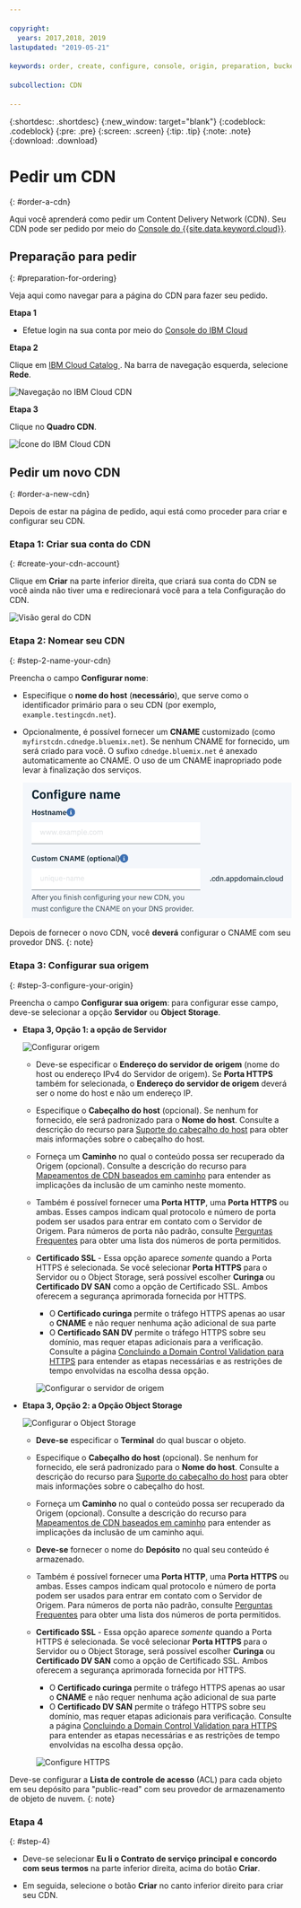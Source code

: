```yaml
---

copyright:
  years: 2017,2018, 2019
lastupdated: "2019-05-21"

keywords: order, create, configure, console, origin, preparation, bucket

subcollection: CDN

---
```


{:shortdesc: .shortdesc}
{:new_window: target="blank"}
{:codeblock: .codeblock}
{:pre: .pre}
{:screen: .screen}
{:tip: .tip}
{:note: .note}
{:download: .download}

# Pedir um CDN
{: #order-a-cdn}

Aqui você aprenderá como pedir um Content Delivery Network (CDN). Seu CDN pode ser pedido por meio do [Console do {{site.data.keyword.cloud}}](https://cloud.ibm.com/login).

## Preparação para pedir
{: #preparation-for-ordering}

Veja aqui como navegar para a página do CDN para fazer seu pedido.

**Etapa 1**

* Efetue login na sua conta por meio do [Console do IBM Cloud](https://cloud.ibm.com/login)

**Etapa 2**

Clique em  [ IBM Cloud Catalog ](https://cloud.ibm.com/catalog/). Na barra de navegação esquerda, selecione **Rede**.

   ![Navegação no IBM Cloud CDN](images/bluemix_navigation.png)

**Etapa 3**

Clique no **Quadro CDN**.

   ![Ícone do IBM Cloud CDN](images/bluemix_tile.png)


## Pedir um novo CDN
{: #order-a-new-cdn}

Depois de estar na página de pedido, aqui está como proceder para criar e configurar seu CDN.

### Etapa 1: Criar sua conta do CDN
{: #create-your-cdn-account}

Clique em **Criar** na parte inferior direita, que criará sua conta do CDN se você ainda não tiver uma e redirecionará você para a tela Configuração do CDN.

   ![Visão geral do CDN](images/content-delivery.png)

### Etapa 2: Nomear seu CDN
{: #step-2-name-your-cdn}

Preencha o campo **Configurar nome**:  

  * Especifique o **nome do host** (**necessário**), que serve como o
identificador primário para o seu CDN (por exemplo, `example.testingcdn.net`).  
  * Opcionalmente, é possível fornecer um **CNAME** customizado (como `myfirstcdn.cdnedge.bluemix.net`). Se nenhum CNAME for fornecido, um será criado para você. O sufixo `cdnedge.bluemix.net` é anexado automaticamente ao CNAME. O uso de um CNAME inapropriado pode levar à finalização dos serviços.

       ![Configurar nome](images/configure-hostname-cname.png)  

Depois de fornecer o novo CDN, você **deverá** configurar o CNAME com seu provedor DNS.
{: note}
### Etapa 3: Configurar sua origem
{: #step-3-configure-your-origin}

Preencha o campo **Configurar sua origem**: para configurar esse campo, deve-se selecionar a opção **Servidor** ou **Object Storage**.  

  * **Etapa 3, Opção 1: a opção de Servidor**

     ![Configurar origem](images/configure-origin-server.png)

      * Deve-se especificar o **Endereço do servidor de origem** (nome do host ou endereço IPv4 do Servidor de origem). Se **Porta HTTPS** também for selecionada, o **Endereço do servidor de origem** deverá ser o nome do host e não um endereço IP.

      * Especifique o **Cabeçalho do host** (opcional). Se nenhum for fornecido, ele será padronizado para o **Nome do host**. Consulte a descrição do recurso para [Suporte do
cabeçalho do host](/docs/infrastructure/CDN?topic=CDN-feature-descriptions#host-header-support) para obter mais informações sobre o cabeçalho do host.

      * Forneça um **Caminho** no qual o conteúdo possa ser recuperado da Origem (opcional). Consulte a descrição do recurso para [Mapeamentos de CDN baseados em caminho](/docs/infrastructure/CDN?topic=CDN-feature-descriptions#path-based-cdn-mappings) para entender as implicações da inclusão de um caminho neste momento.

      * Também é possível fornecer uma **Porta HTTP**, uma **Porta HTTPS** ou ambas. Esses campos indicam qual protocolo e número de porta podem ser usados para entrar em contato com o Servidor de Origem. Para números de porta não padrão, consulte [Perguntas Frequentes](/docs/infrastructure/CDN?topic=CDN-faqs#are-there-any-restrictions-on-what-http-and-https-port-numbers-are-allowed-for-akamai-) para obter uma lista dos números de porta permitidos.

      * **Certificado SSL** - Essa opção aparece _somente_ quando a Porta HTTPS é selecionada. Se você selecionar **Porta HTTPS** para o Servidor ou o Object Storage, será possível escolher **Curinga** ou **Certificado DV SAN** como a opção de Certificado SSL. Ambos oferecem a segurança aprimorada fornecida por HTTPS.
        * O **Certificado curinga** permite o tráfego HTTPS apenas ao usar o
**CNAME** e não requer nenhuma ação adicional de sua parte
        * O **Certificado SAN DV** permite o tráfego HTTPS sobre seu domínio, mas
requer etapas adicionais para a verificação. Consulte a página [Concluindo a Domain Control Validation para HTTPS](/docs/infrastructure/CDN/how-to-https.html#completing-domain-control-validation-for-https) para entender as etapas necessárias e as restrições de tempo envolvidas na escolha dessa opção.

	     ![Configurar o servidor de origem](images/ssl-cert-options.png)

  * **Etapa 3, Opção 2: a Opção Object Storage**

    ![Configurar o Object Storage](images/configure-origin-object-storage.png)

      * **Deve-se** especificar o **Terminal** do qual buscar o objeto.

      * Especifique o **Cabeçalho do host** (opcional). Se nenhum for fornecido, ele será padronizado para o **Nome do host**. Consulte a descrição do recurso para [Suporte do
cabeçalho do host](/docs/infrastructure/CDN?topic=CDN-feature-descriptions#host-header-support) para obter mais informações sobre o cabeçalho do host.

      * Forneça um **Caminho** no qual o conteúdo possa ser recuperado da Origem (opcional). Consulte a descrição do recurso para [Mapeamentos de CDN baseados em caminho](/docs/infrastructure/CDN?topic=CDN-feature-descriptions#path-based-cdn-mappings) para entender as implicações da inclusão de um caminho aqui.

      * **Deve-se** fornecer o nome do **Depósito** no qual seu conteúdo é armazenado.

      * Também é possível fornecer uma **Porta HTTP**, uma **Porta HTTPS** ou ambas. Esses campos indicam qual protocolo e número de porta podem ser usados para entrar em contato com o Servidor de Origem. Para números de porta não padrão, consulte [Perguntas Frequentes](/docs/infrastructure/CDN?topic=CDN-faqs#are-there-any-restrictions-on-what-http-and-https-port-numbers-are-allowed-for-akamai-) para obter uma lista dos números de porta permitidos.

      * **Certificado SSL** - Essa opção aparece _somente_ quando a Porta HTTPS é selecionada. Se você selecionar **Porta HTTPS** para o Servidor ou o Object Storage, será possível escolher **Curinga** ou **Certificado DV SAN** como a opção de Certificado SSL. Ambos oferecem a segurança aprimorada fornecida por HTTPS.
        * O **Certificado curinga** permite o tráfego HTTPS apenas ao usar o
**CNAME** e não requer nenhuma ação adicional de sua parte
        * O **Certificado DV SAN** permite o tráfego HTTPS sobre seu domínio, mas requer etapas adicionais para verificação. Consulte a página [Concluindo a Domain Control Validation para HTTPS](/docs/infrastructure/CDN?topic=CDN-completing-domain-control-validation-for-https-with-dv-san#completing-domain-control-validation-for-https) para entender as etapas necessárias e as restrições de tempo envolvidas na escolha dessa opção.

        ![Configure HTTPS](images/ssl-cert-options.png)

Deve-se configurar a **Lista de controle de acesso** (ACL) para cada objeto em seu depósito para "public-read" com seu provedor de armazenamento de objeto de nuvem.
{: note}
      
### Etapa 4
{: #step-4}

* Deve-se selecionar **Eu li o Contrato de serviço principal e concordo com seus termos** na parte inferior direita, acima do botão **Criar**.

* Em seguida, selecione o botão **Criar** no canto inferior direito para criar seu CDN.
